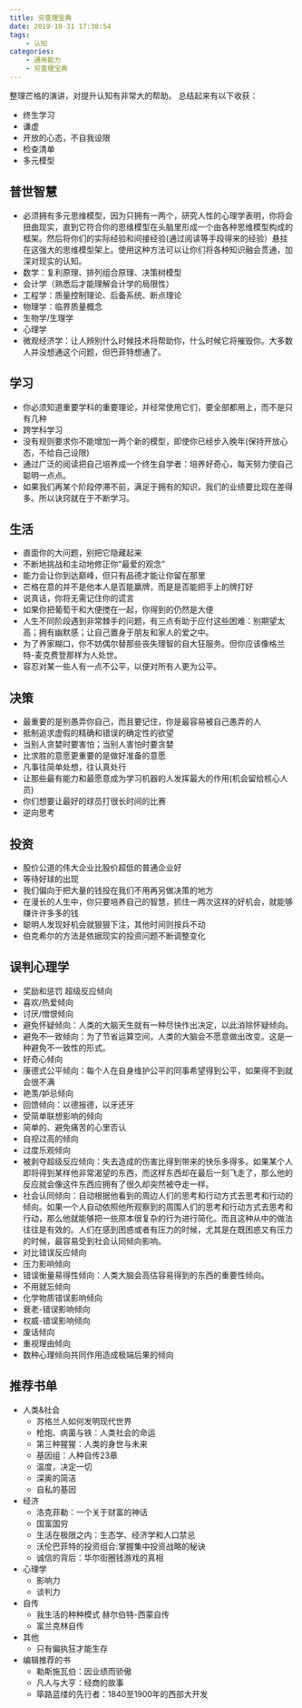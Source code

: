 ```yaml
---
title: 穷查理宝典
date: 2019-10-31 17:38:54
tags:
    - 认知
categories:
    - 通用能力
    - 穷查理宝典
---
```


整理芒格的演讲，对提升认知有非常大的帮助。
总结起来有以下收获：
- 终生学习
- 谦虚
- 开放的心态，不自我设限
- 检查清单
- 多元模型

<!-- more -->

## 普世智慧
- 必须拥有多元思维模型，因为只拥有一两个，研究人性的心理学表明，你将会扭曲现实，直到它符合你的思维模型在头脑里形成一个由各种思维模型构成的框架。然后将你们的实际经验和间接经验(通过阅读等手段得来的经验）悬挂在这强大的思维模型架上。使用这种方法可以让你们将各种知识融会贯通，加深对现实的认知。
- 数学：复利原理、排列组合原理、决策树模型
- 会计学（熟悉后才能理解会计学的局限性）
- 工程学：质量控制理论、后备系统、断点理论
- 物理学：临界质量概念
- 生物学/生理学
- 心理学
- 微观经济学：让人辨别什么时候技术将帮助你，什么时候它将摧毁你。大多数人并没想通这个问题，但巴菲特想通了。

## 学习
- 你必须知道重要学科的重要理论，并经常使用它们，要全部都用上，而不是只有几种
- 跨学科学习
- 没有规则要求你不能增加一两个新的模型，即使你已经步入晚年(保持开放心态，不给自己设限)
- 通过广泛的阅读把自己培养成一个终生自学者：培养好奇心，每天努力使自己聪明一点点。
- 如果我们再某个阶段停滞不前，满足于拥有的知识，我们的业绩要比现在差得多。所以诀窍就在于不断学习。

## 生活
- 直面你的大问题，别把它隐藏起来
- 不断地挑战和主动地修正你“最爱的观念”
- 能力会让你到达巅峰，但只有品德才能让你留在那里
- 芒格在意的并不是他本人是否能赢牌，而是是否能把手上的牌打好
- 说真话，你将无需记住你的谎言
- 如果你把葡萄干和大便搅在一起，你得到的仍然是大便
- 人生不同阶段遇到非常棘手的问题，有三点有助于应付这些困难：别期望太高；拥有幽默感；让自己置身于朋友和家人的爱之中。
- 为了养家糊口，你不妨偶尔替那些丧失理智的自大狂服务。但你应该像格兰特-麦克费登那样为人处世。
- 容忍对某一些人有一点不公平，以便对所有人更为公平。

## 决策
- 最重要的是别愚弄你自己，而且要记住，你是最容易被自己愚弄的人
- 抵制追求虚假的精确和错误的确定性的欲望
- 当别人贪婪时要害怕；当别人害怕时要贪婪
- 比求胜的意愿更重要的是做好准备的意愿
- 凡事往简单处想，往认真处行
- 让那些最有能力和最愿意成为学习机器的人发挥最大的作用(机会留给核心人员)
- 你们想要让最好的球员打很长时间的比赛
- 逆向思考

## 投资
- 股价公道的伟大企业比股价超低的普通企业好
- 等待好球的出现
- 我们偏向于把大量的钱投在我们不用再另做决策的地方
- 在漫长的人生中，你只要培养自己的智慧，抓住一两次这样的好机会，就能够赚许许多多的钱
- 聪明人发现好机会就狠狠下注，其他时间则按兵不动
- 伯克希尔的方法是依据现实的投资问题不断调整变化

## 误判心理学
- 奖励和惩罚 超级反应倾向
- 喜欢/热爱倾向
- 讨厌/憎恨倾向
- 避免怀疑倾向：人类的大脑天生就有一种尽快作出决定，以此消除怀疑倾向。
- 避免不一致倾向：为了节省运算空间，人类的大脑会不愿意做出改变。这是一种避免不一致性的形式。
- 好奇心倾向
- 康德式公平倾向：每个人在自身维护公平的同事希望得到公平，如果得不到就会很不满
- 艳羡/妒忌倾向
- 回馈倾向：以德报德，以牙还牙
- 受简单联想影响的倾向
- 简单的、避免痛苦的心里否认
- 自视过高的倾向
- 过度乐观倾向
- 被剥夺超级反应倾向：失去造成的伤害比得到带来的快乐多得多。如果某个人即将得到某样他非常渴望的东西，而这样东西却在最后一刻飞走了，那么他的反应就会像这件东西应拥有了很久却突然被夺走一样。
- 社会认同倾向：自动根据他看到的周边人们的思考和行动方式去思考和行动的倾向。如果一个人自动依照他所观察到的周围人们的思考和行动方式去思考和行动，那么他就能够把一些原本很复杂的行为进行简化。而且这种从中的做法往往是有效的。人们在感到困惑或者有压力的时候，尤其是在既困惑又有压力的时候，最容易受到社会认同倾向影响。
- 对比错误反应倾向
- 压力影响倾向
- 错误衡量易得性倾向：人类大脑会高估容易得到的东西的重要性倾向。
- 不用就忘倾向
- 化学物质错误影响倾向
- 衰老-错误影响倾向
- 权威-错误影响倾向
- 废话倾向
- 重视理由倾向
- 数种心理倾向共同作用造成极端后果的倾向

## 推荐书单
- 人类&社会
    - 苏格兰人如何发明现代世界
    - 枪炮、病菌与铁：人类社会的命运
    - 第三种猩猩：人类的身世与未来
    - 基因组：人种自传23章
    - 温度，决定一切
    - 深奥的简洁
    - 自私的基因
- 经济
    - 洛克菲勒：一个关于财富的神话
    - 国富国穷
    - 生活在极限之内：生态学、经济学和人口禁忌
    - 沃伦巴菲特的投资组合:掌握集中投资战略的秘诀
    - 诚信的背后：华尔街圈钱游戏的真相
- 心理学
    - 影响力
    - 谈判力
- 自传
    - 我生活的种种模式 赫尔伯特-西蒙自传
    - 富兰克林自传
- 其他
    - 只有偏执狂才能生存
- 编辑推荐的书
    - 勒斯施瓦伯：因业绩而骄傲
    - 凡人与大亨：经商的故事
    - 筚路蓝缕的先行者：1840至1900年的西部大开发